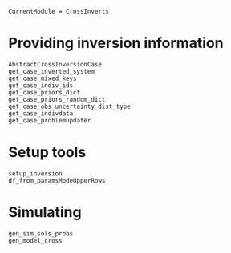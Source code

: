 ```@meta
CurrentModule = CrossInverts
```

# Providing inversion information

```@docs
AbstractCrossInversionCase
get_case_inverted_system
get_case_mixed_keys
get_case_indiv_ids
get_case_priors_dict
get_case_priors_random_dict
get_case_obs_uncertainty_dist_type
get_case_indivdata
get_case_problemupdater
```

# Setup tools 
```@docs
setup_inversion
df_from_paramsModeUpperRows
```

# Simulating
```@docs
gen_sim_sols_probs
gen_model_cross
```


